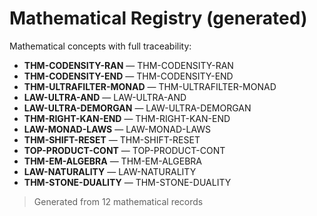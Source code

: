 # Mathematical Registry (generated)

Mathematical concepts with full traceability:

- **THM-CODENSITY-RAN** — THM-CODENSITY-RAN
- **THM-CODENSITY-END** — THM-CODENSITY-END
- **THM-ULTRAFILTER-MONAD** — THM-ULTRAFILTER-MONAD
- **LAW-ULTRA-AND** — LAW-ULTRA-AND
- **LAW-ULTRA-DEMORGAN** — LAW-ULTRA-DEMORGAN
- **THM-RIGHT-KAN-END** — THM-RIGHT-KAN-END
- **LAW-MONAD-LAWS** — LAW-MONAD-LAWS
- **THM-SHIFT-RESET** — THM-SHIFT-RESET
- **TOP-PRODUCT-CONT** — TOP-PRODUCT-CONT
- **THM-EM-ALGEBRA** — THM-EM-ALGEBRA
- **LAW-NATURALITY** — LAW-NATURALITY
- **THM-STONE-DUALITY** — THM-STONE-DUALITY

> Generated from 12 mathematical records